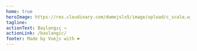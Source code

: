 ```yaml
---
home: true
heroImage: https://res.cloudinary.com/dwmejslx5/image/upload/c_scale,w_250/v1613158157/greencheap/greencheap-logo_ikeypq.png
tagline: 
actionText: Başlangıç →
actionLink: /baslangic/
footer: Made by Vuejs with ❤️
---
```

